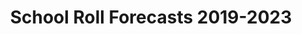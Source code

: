 ---
schema: default
title: School Roll Forecasts 2019-2023
organization: Angus Council
notes: >-
    School Roll Forecasts
    View our 2017 based school roll forecasts for Angus’s primary and secondary schools until 2023.
    The forecasts take as their starting point the current school population. They then attempt to identify how that population may change over time. In doing so they take into account demographic factors such as birth and migration rates and changes to the school roll arising from new housing. They also build in information about school choices made under the Parents’ Charter. In secondary schools staying-on rates for pupils entering fifth and sixth year are estimated. Finally, numbers are rounded to whole figures, a process which occasionally introduces rounding errors into individual school totals.
    The forecasts include a comparison of the current and forecast school roll with the formal capacity of a school.
    There is considerable interest in the effect of new house building on school rolls. Projected new house figures used in these forecasts are based on the 2018 Draft Housing Land Audit, supplemented, where appropriate, by site specific intelligence. As ever, it cannot be guaranteed that the exact number of houses specified in the Housing Land Audit will be built or that the build rates will follow precisely the build schedule given.
    In general, it is easier to produce accurate forecasts for large schools than for small ones. Any, or all, of the factors mentioned above may vary in the course of a year. The smaller the school the more significant variations will be. The roll of a small primary school can be disproportionately affected, either positively or negatively, by the movement of one or two families. School forecasts, therefore, can, and often do, change from year to year. They remain the best estimate that can be arrived at, using data currently available. 

resources:
  - name: School Roll Forecasts 2019-2023 CSV
  - url: >-
      http://opendata.angus.gov.uk/dataset/1dd909a2-8045-41be-aae8-630a3841fd22/resource/898e5eed-6a12-4f8f-a61b-da6c87071d0c/download/school-roll-forecasts-2019-2023.csv
  - format: CSV

  - name: School Roll Forecasts 2019-2023 TXT
  - url: >-
      http://opendata.angus.gov.uk/dataset/1dd909a2-8045-41be-aae8-630a3841fd22/resource/80dd3883-3784-4de3-858e-01ca3f2167c8/download/notes-for-roll-forecasts.txt
  - format: TXT
license: UK Open Government Licence (OGL)
category:

  - School Roll
  - pupil numbers
  - school
  - schools
maintainer: Angus Council
maintainer_email: someone@example.com
---